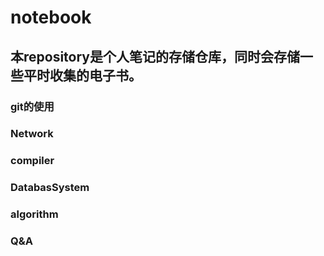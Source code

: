 # notebook
## 本repository是个人笔记的存储仓库，同时会存储一些平时收集的电子书。
### git的使用
### Network
### compiler
### DatabasSystem
### algorithm
### Q&A
